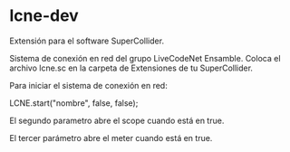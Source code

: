 # lcne-dev
Extensión para el software SuperCollider.

Sistema de conexión en red del grupo LiveCodeNet Ensamble. Coloca el archivo 
lcne.sc en la carpeta de Extensiones de tu SuperCollider.

Para iniciar el sistema de conexión en red:

LCNE.start("nombre", false, false);

El segundo parametro abre el scope cuando está en true.

El tercer parámetro abre el meter cuando está en true.
